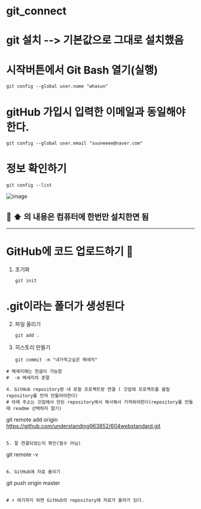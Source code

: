 # git_connect

# git 설치  --> 기본값으로 그대로 설치했음

# 시작버튼에서 Git Bash 열기(실행)  

```
git config --global user.name "whasun"
```
# gitHub 가입시 입력한 이메일과 동일해야한다. 
```
git config --global user.email "suuneeee@naver.com"
```
# 정보 확인하기  
```
git config --list
```
![image](https://github.com/understanding963852/git_connect/assets/60366769/716fe877-3765-4474-a1a2-61c9cf881634)

🥖  ⬆️ 의 내용은 컴퓨터에 한번만 설치한면 됨 
----------------------
----------------------

# GitHub에 코드 업로드하기    🥤

1. 초기화

   ```
   git init
   ```
# .git이라는 폴더가 생성된다  

2. 파일 올리기

   ```
   git add .
   ```

3. 히스토리 만들기
   ```
   git commit -m "내가적고싶은 메세지"          
  ```
# 메세지에는 한글이 가능함
#  -m 메세지의 준말

4. GitHub repository랑 내 로컬 프로젝트랑 연결 ( 깃업에 프로젝트를 올릴 repository를 먼저 만들어야한다) 
# 아래 주소는 깃업에서 만든 repository에서 복사해서 가져와야한다(repository를 만들때 readme 선택하지 말기)

```
git remote add origin https://github.com/understanding963852/604webstandard.git
```

5. 잘 연결되었는지 확인(필수 아님)
```
git remote -v
```

6. GitHub에 자료 올리기
```
git push origin master
```

# ⬆️ 여기까지 하면 GitHub의 repository에 자료가 올라가 있다.  











